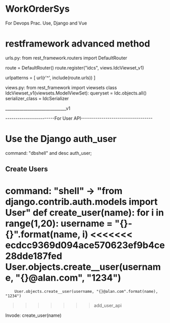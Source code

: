# WorkOrderSys
For Devops Prac.  Use, Django and Vue

# restframework advanced method

urls.py:
from rest_framework.routers import DefaultRouter

route = DefaultRouter()
route.register("idcs", views.IdcViewset_v1)

urlpatterns = [
    url(r'^', include(route.urls))
]


views.py:
from rest_framework import viewsets
class IdcViewset_v1(viewsets.ModelViewSet):
    queryset = Idc.objects.all()
    serializer_class = IdcSerializer

______________________________v1


------------------------For User API-----------------------------------
# Use the Django auth_user
 command: "dbshell" and desc auth_user;
 
## Create Users 
command: "shell"  -> "from django.contrib.auth.models import User"
def create_user(name):
    for i in range(1,20):
        username = "{}-{}".format(name, i)
<<<<<<< ecdcc9369d094ace570623ef9b4ce28dde187fed
        User.objects.create__user(username, "{}@alan.com", "1234")
=======
        User.objects.create__user(username, "{}@alan.com".format(name), "1234")
>>>>>>> add_user_api
        
 Invode: create_user(name)
 
 
